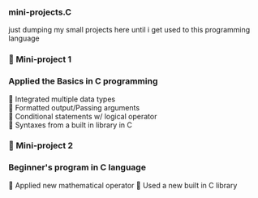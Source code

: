 ### mini-projects.C ###  
just dumping my small projects here until i get used to this programming language  

### 🌟 Mini-project 1 ###  

### Applied the Basics in C programming   
📌 Integrated multiple data types    
📌 Formatted output/Passing arguments  
📌 Conditional statements w/ logical operator  
📌 Syntaxes from a built in library in C  

### 🌟 Mini-project 2 ###  

### Beginner's program in C language   
📌 Applied new mathematical operator 
📌 Used a new built in C library
